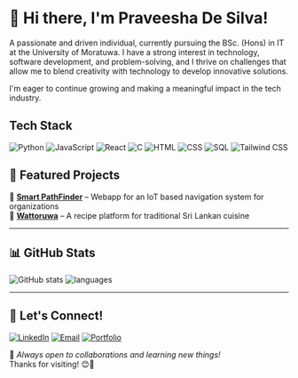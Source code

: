 # 👋 Hi there, I'm Praveesha De Silva!
  
 A passionate and driven individual, currently pursuing the BSc. (Hons) in IT at the University of Moratuwa. I have a strong interest in technology, software development, and problem-solving, and I thrive on challenges that allow me to blend creativity with technology to develop innovative solutions. 

I'm eager to continue growing and making a meaningful impact in the tech industry.
 

## Tech Stack
![Python](https://img.shields.io/badge/Python-3776AB?style=for-the-badge&logo=python&logoColor=white)
![JavaScript](https://img.shields.io/badge/JavaScript-F7DF1E?style=for-the-badge&logo=javascript&logoColor=black)
![React](https://img.shields.io/badge/React-61DAFB?style=for-the-badge&logo=react&logoColor=black)
![C](https://img.shields.io/badge/C-A8B9CC?style=for-the-badge&logo=c&logoColor=white)
![HTML](https://img.shields.io/badge/HTML-E34F26?style=for-the-badge&logo=html5&logoColor=white)
![CSS](https://img.shields.io/badge/CSS-1572B6?style=for-the-badge&logo=css3&logoColor=white)
![SQL](https://img.shields.io/badge/SQL-003B57?style=for-the-badge&logo=postgresql&logoColor=white)
![Tailwind CSS](https://img.shields.io/badge/Tailwind%20CSS-06B6D4?style=for-the-badge&logo=tailwind-css&logoColor=white)

## 📌 Featured Projects
🔹 **[Smart PathFinder](#)** – Webapp for an IoT based navigation system for organizations <br/>
🔹 **[Wattoruwa](#)** – A recipe platform for traditional Sri Lankan cuisine

---

## 📊 GitHub Stats
<img align="center" src="https://github-readme-stats.vercel.app/api?username=praveesha&show_icons=true&include_all_commits=true&theme=dracula" alt="GitHub stats" />
<img align="center" src="https://github-readme-stats.vercel.app/api/top-langs/?username=praveesha&&exclude_repo=gnomezgrave&layout=compact&theme=dracula" alt="languages"/>

---

## 📢 Let's Connect!
[![LinkedIn](https://img.shields.io/badge/LinkedIn-0A66C2?style=for-the-badge&logo=linkedin&logoColor=white)](https://www.linkedin.com/in/praveesha-de-silva-2a43a9277/)
[![Email](https://img.shields.io/badge/Email-D14836?style=for-the-badge&logo=gmail&logoColor=white)](mailto:praveeshadesilva.com)
[![Portfolio](https://img.shields.io/badge/Portfolio-000000?style=for-the-badge&logo=vercel&logoColor=white)](https://your-portfolio.com)

🌟 *Always open to collaborations and learning new things!*  
Thanks for visiting! 😊🚀

